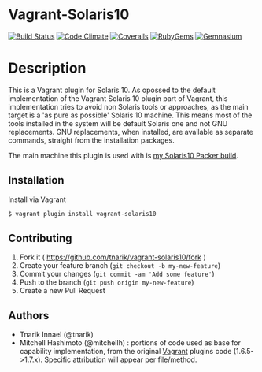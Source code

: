 # Vagrant-Solaris10

[![Build Status](http://img.shields.io/travis/tnarik/vagrant-solaris10.svg)](https://travis-ci.org/tnarik/vagrant-solaris10)
[![Code Climate](http://img.shields.io/codeclimate/github/tnarik/vagrant-solaris10.svg)](https://codeclimate.com/github/tnarik/vagrant-solaris10)
[![Coveralls](http://img.shields.io/coveralls/tnarik/vagrant-solaris10.svg)](https://coveralls.io/r/tnarik/vagrant-solaris10)
[![RubyGems](http://img.shields.io/gem/v/vagrant-solaris10.svg)](http://rubygems.org/gems/vagrant-solaris10)
[![Gemnasium](http://img.shields.io/gemnasium/tnarik/vagrant-solaris10.svg)](https://gemnasium.com/tnarik/vagrant-solaris10)

# Description

This is a Vagrant plugin for Solaris 10.
As opossed to the default implementation of the Vagrant Solaris 10 plugin part of Vagrant, this implementation tries to avoid non Solaris tools or approaches, as the main target is a 'as pure as possible' Solaris 10 machine. This means most of the tools installed in the system will be default Solaris one and not GNU replacements. GNU replacements, when installed, are available as separate commands, straight from the installation packages.

The main machine this plugin is used with is [my Solaris10 Packer build](https://github.com/tnarik/basebox-solaris10).

## Installation

Install via Vagrant

```zsh
$ vagrant plugin install vagrant-solaris10
```

## Contributing

1. Fork it ( https://github.com/tnarik/vagrant-solaris10/fork )
2. Create your feature branch (`git checkout -b my-new-feature`)
3. Commit your changes (`git commit -am 'Add some feature'`)
4. Push to the branch (`git push origin my-new-feature`)
5. Create a new Pull Request

## Authors

- Tnarik Innael (@tnarik) 
- Mitchell Hashimoto (@mitchellh) : portions of code used as base for capability implementation, from the original [Vagrant](https://github.com/mitchellh/vagrant) plugins code (1.6.5->1.7.x). Specific attribution will appear per file/method.